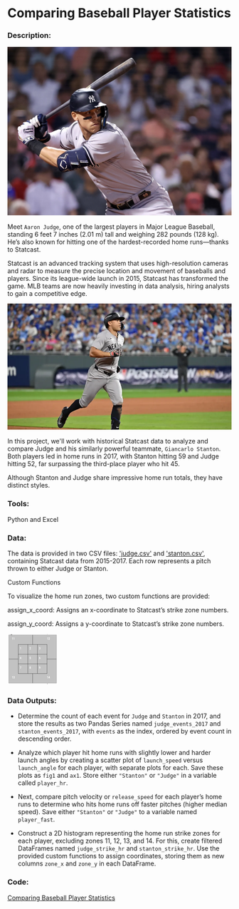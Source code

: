 # Comparing Baseball Player Statistics
### Description:

![aaron_judge](https://github.com/mynameisfho/My-Data-Analyst-Portofolio/blob/main/Comparing%20Baseball%20Player%20Statistics/aaron_judge.jpg)

Meet `Aaron Judge`, one of the largest players in Major League Baseball, standing 6 feet 7 inches (2.01 m) tall and weighing 282 pounds (128 kg). He’s also known for hitting one of the hardest-recorded home runs—thanks to Statcast.

Statcast is an advanced tracking system that uses high-resolution cameras and radar to measure the precise location and movement of baseballs and players. Since its league-wide launch in 2015, Statcast has transformed the game. MLB teams are now heavily investing in data analysis, hiring analysts to gain a competitive edge.

![giancarlo_stanton](https://github.com/mynameisfho/My-Data-Analyst-Portofolio/blob/main/Comparing%20Baseball%20Player%20Statistics/giancarlo_stanton.webp)

In this project, we'll work with historical Statcast data to analyze and compare Judge and his similarly powerful teammate, `Giancarlo Stanton`. Both players led in home runs in 2017, with Stanton hitting 59 and Judge hitting 52, far surpassing the third-place player who hit 45.

Although Stanton and Judge share impressive home run totals, they have distinct styles.

### Tools: 
Python and Excel

### Data:
The data is provided in two CSV files: ['judge.csv'](https://github.com/mynameisfho/My-Data-Analyst-Portofolio/blob/main/Comparing%20Baseball%20Player%20Statistics/judge.csv) and ['stanton.csv'](https://github.com/mynameisfho/My-Data-Analyst-Portofolio/blob/main/Comparing%20Baseball%20Player%20Statistics/stanton.csv), containing Statcast data from 2015-2017. Each row represents a pitch thrown to either Judge or Stanton.

Custom Functions

To visualize the home run zones, two custom functions are provided:

assign_x_coord: Assigns an x-coordinate to Statcast’s strike zone numbers.

assign_y_coord: Assigns a y-coordinate to Statcast’s strike zone numbers.

![zone](https://github.com/mynameisfho/My-Data-Analyst-Portofolio/blob/main/Comparing%20Baseball%20Player%20Statistics/zone.png)

### Data Outputs: 
- Determine the count of each event for `Judge` and `Stanton` in 2017, and store the results as two Pandas Series named `judge_events_2017` and `stanton_events_2017`, with `events` as the index, ordered by event count in descending order.

- Analyze which player hit home runs with slightly lower and harder launch angles by creating a scatter plot of `launch_speed` versus `launch_angle` for each player, with separate plots for each. Save these plots as `fig1` and `ax1`. Store either `"Stanton"` or `"Judge"` in a variable called `player_hr`.

- Next, compare pitch velocity or `release_speed` for each player’s home runs to determine who hits home runs off faster pitches (higher median speed). Save either `"Stanton"` or `"Judge"` to a variable named `player_fast`.

- Construct a 2D histogram representing the home run strike zones for each player, excluding zones 11, 12, 13, and 14. For this, create filtered DataFrames named `judge_strike_hr` and `stanton_strike_hr`. Use the provided custom functions to assign coordinates, storing them as new columns `zone_x` and `zone_y` in each DataFrame.

### Code:
[Comparing Baseball Player Statistics](https://github.com/mynameisfho/My-Data-Analyst-Portofolio/blob/main/Comparing%20Baseball%20Player%20Statistics/judge_vs_stanton.ipynb)
